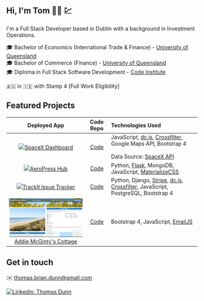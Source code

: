 ## Hi, I'm Tom 👨‍💻 💹

I'm a Full Stack Developer based in Dublin with a background in Investment Operations.<br>

🎓 Bachelor of Economics (International Trade & Finance) - [University of Queensland](https://www.uq.edu.au/) <br>
🎓 Bachelor of Commerce (Finance) - [University of Queensland](https://www.uq.edu.au/) <br>
🎓 Diploma in Full Stack Software Development - [Code Institute](https://codeinstitute.net/about-us/) <br>

🇦🇺 in 🇮🇪 with Stamp 4 [Full Work Eligibility]

## Featured Projects

| Deployed App | Code Repo | Technologies Used |
|:-------------:|:-------------:|:----------|
| <a href="https://tdunn891.github.io/spacex-dashboard"><img src="https://github.com/tdunn891/spacex-dashboard/blob/master/assets/img/space-x.gif" width=100% />SpaceX Dashboard</a> | <a href="https://github.com/tdunn891/spacex-dashboard/">Code</a> | JavaScript, <a href="https://dc-js.github.io/dc.js/">dc.js</a>, <a href="https://square.github.io/crossfilter/">Crossfilter</a>, Google Maps API, Bootstrap 4<br><br>Data Source: <a href="https://github.com/r-spacex/SpaceX-API">SpaceX API</a> |
| <a href="https://tdunn891.github.io/aeropress-hub"><img src="https://github.com/tdunn891/aeropress-hub/blob/master/static/images/aeropress.gif" width=100% />AeroPress Hub</a> | <a href="https://github.com/tdunn891/aeropress-hub">Code</a> | Python, <a href="https://flask.palletsprojects.com/en/1.1.x/">Flask</a>, MongoDB, JavaScript, <a href="https://materializecss.com/">MaterializeCSS</a> |
| <a href="https://tdunn891.github.io/trackit-issue-tracker"><img src="https://github.com/tdunn891/trackit-issue-tracker/blob/master/trackit.gif" width=100% />TrackIt Issue Tracker</a> | <a href="https://github.com/tdunn891/trackit-issue-tracker">Code</a> | Python, Django, <a href="https://stripe.com/">Stripe</a>, <a href="https://dc-js.github.io/dc.js/">dc.js</a>, <a href="https://square.github.io/crossfilter/">Crossfilter</a>, JavaScript, PostgreSQL, Bootstrap 4 |
| <a href="https://tdunn891.github.io/addie-mcginty-cottage"><img src="https://github.com/tdunn891/addie-mcginty-cottage/blob/master/assets/addie-mcginty.gif" width=100% />Addie McGinty's Cottage</a> | <a href="https://github.com/tdunn891/addie-mcginty-cottage">Code</a> | Bootstrap 4, JavaScript, <a href="https://www.emailjs.com/">EmailJS</a> |

<!--
<a href="https://tdunn891.github.io/spacex-dashboard"><img src="https://github.com/tdunn891/spacex-dashboard/blob/master/assets/img/space-x.gif" width=47% /></a>
<a href="https://tdunn891.github.io/addie-mcginty-cottage"><img src="https://github.com/tdunn891/addie-mcginty-cottage/blob/master/assets/addie-mcginty.gif" width=47% /></a>
<br>
<br>
<a href="https://tdunn891.github.io/trackit-issue-tracker"><img src="https://github.com/tdunn891/trackit-issue-tracker/blob/master/trackit.gif" width=45% /></a>
<a href="https://tdunn891.github.io/aeropress-hub"><img src="https://github.com/tdunn891/aeropress-hub/blob/master/static/images/aeropress.gif" width=47% /></a>
*/
-->
## Get in touch

✉️ thomas.brian.dunn@gmail.com

[![Linkedin: Thomas Dunn](https://img.shields.io/badge/-LinkedIn-blue?style=flat-square&logo=Linkedin&logoColor=white&link=https://www.linkedin.com/in/thomasdunn891/)](https://www.linkedin.com/in/thomasdunn891/)
